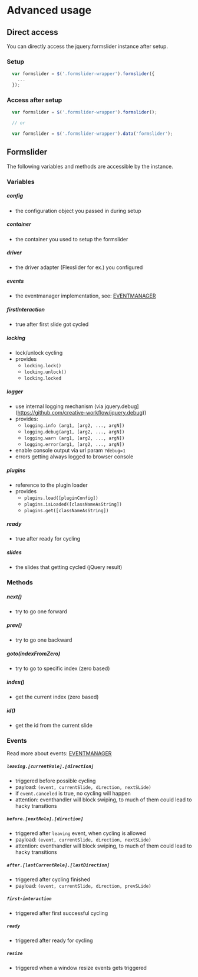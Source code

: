 # Advanced usage

## Direct access
You can directly access the jquery.formslider instance after setup.

### Setup
```js
  var formslider = $('.formslider-wrapper').formslider({
    ...
  });
```

### Access after setup
```js
  var formslider = $('.formslider-wrapper').formslider();

  // or

  var formslider = $('.formslider-wrapper').data('formslider');
```

## Formslider
The following variables and methods are accessible by the instance.

### Variables
##### config
  * the configuration object you passed in during setup

##### container
  * the container you used to setup the formslider

##### driver
  * the driver adapter (Flexslider for ex.) you configured

##### events
  * the eventmanager implementation, see: [EVENTMANAGER](EVENTMANAGER.md)

##### firstInteraction
  * true after first slide got cycled

##### locking
  * lock/unlock cycling
  * provides
    * `locking.lock()`
    * `locking.unlock()`
    * `locking.locked`

##### logger
  * use internal logging mechanism (via jquery.debug](https://github.com/creative-workflow/jquery.debug))
  * provides:
    * `logging.info (arg1, [arg2, ..., argN])`
    * `logging.debug(arg1, [arg2, ..., argN])`
    * `logging.warn (arg1, [arg2, ..., argN])`
    * `logging.error(arg1, [arg2, ..., argN])`
  * enable console output via url param `?debug=1`
  * errors getting always logged to browser console

##### plugins
  * reference to the plugin loader
  * provides
    * `plugins.load([pluginConfig])`
    * `plugins.isLoaded([classNameAsString])`
    * `plugins.get([classNameAsString])`

##### ready
  * true after ready for cycling

##### slides
  * the slides that getting cycled (jQuery result)


### Methods
##### next()
  * try to go one forward

##### prev()
  * try to go one backward

##### goto(indexFromZero)
  * try to go to specific index (zero based)

##### index()
  * get the current index (zero based)

##### id()
  * get the id from the current slide


### Events
Read more about events: [EVENTMANAGER](EVENTMANAGER.md)

##### `leaving.[currentRole].[direction]`
  * triggered before possible cycling
  * payload: `(event, currentSlide, direction, nextSLide)`
  * if `event.canceled` is true, no cycling will happen
  * attention: eventhandler will block swiping, to much of them could lead to hacky transitions

##### `before.[nextRole].[direction]`
  * triggered after `leaving` event, when cycling is allowed
  * payload: `(event, currentSlide, direction, nextSLide)`
  * attention: eventhandler will block swiping, to much of them could lead to hacky transitions

##### `after.[lastCurrentRole].[lastDirection]`
  * triggered after cycling finished
  * payload: `(event, currentSlide, direction, prevSLide)`

##### `first-interaction`
  * triggered after first successful cycling

##### `ready`
  * triggered after ready for cycling

##### `resize`
  * triggered when a window resize events gets triggered
